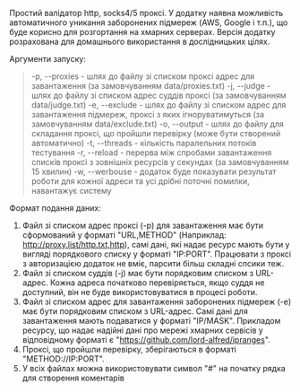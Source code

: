 Простий валідатор http, socks4/5 проксі. У додатку наявна можливість автоматичного уникання заборонених підмереж (AWS, Google і т.п.), що буде корисно для розгортання на хмарних серверах.
Версія додатку розрахована для домашнього використання в дослідницьких цілях.

Аргументи запуску:
> -p, --proxies - шлях до файлу зі списком проксі адрес для завантаження (за замовчуванням data/proxies.txt)
> -j, --judge - шлях до файлу зі списком адрес суддів проксі (за замовчуванням data/judge.txt)
> -e, --exclude - шлях до файлу зі списком адрес для завантаження підмереж, проксі з яких ігноруватимуться (за замовчуванням data/exclude.txt)
> -o, --output - шлях до файлу для складання проксі, що пройшли перевірку (може бути створений автоматично)
> -t, --threads - кількість паралельних потоків тестування
> -r, --reload - перерва між спробами завантаження списків проксі з зовнішніх ресурсів у секундах (за замовчуванням 15 хвилин)
> -w, --werbouse - додаток буде показувати результат роботи для кожної адреси та усі дрібні поточні помилки, навантажує систему


Формат подання даних:
1. Файл зі списком адрес проксі (-p) для завантаження має бути сформований у форматі "URL,METHOD" (Наприклад: http://proxy.list/http.txt,http), самі дані, які надає ресурс мають бути у вигляді порядкового списку у форматі "IP:PORT". Працювати з проксі з авторизацією додаток не вміє, парсити більш складні спсики теж.
2. Файл зі списком суддів (-j) має бути порядковим списком з URL-адрес. Кожна адреса початково перевіряється, якщо суддя не доступний, він не буде використовуватися в процесі роботи.
3. Файл зі списком адрес для завантаження заборонених підмереж (-e) має бути порядковим списком з URL-адрес. Самі дані для завантаження мають подаватися у форматі "IP/MASK". Прикладом ресурсу, що надає надійні дані про мережі хмарних сервісів у відповідному форматі є "https://github.com/lord-alfred/ipranges".
4. Проксі, що пройшли перевірку, зберігаються в форматі "METHOD://IP:PORT".
5. У всіх файлах можна використовувати символ "#" на початку рядка для створення коментарів
